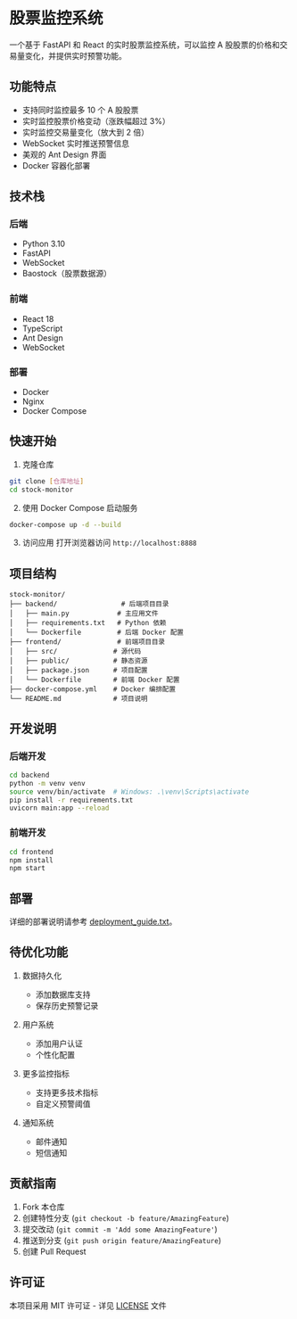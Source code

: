 # 股票监控系统

一个基于 FastAPI 和 React 的实时股票监控系统，可以监控 A 股股票的价格和交易量变化，并提供实时预警功能。

## 功能特点

- 支持同时监控最多 10 个 A 股股票
- 实时监控股票价格变动（涨跌幅超过 3%）
- 实时监控交易量变化（放大到 2 倍）
- WebSocket 实时推送预警信息
- 美观的 Ant Design 界面
- Docker 容器化部署

## 技术栈

### 后端
- Python 3.10
- FastAPI
- WebSocket
- Baostock（股票数据源）

### 前端
- React 18
- TypeScript
- Ant Design
- WebSocket

### 部署
- Docker
- Nginx
- Docker Compose

## 快速开始

1. 克隆仓库
```bash
git clone [仓库地址]
cd stock-monitor
```

2. 使用 Docker Compose 启动服务
```bash
docker-compose up -d --build
```

3. 访问应用
打开浏览器访问 `http://localhost:8888`

## 项目结构

```
stock-monitor/
├── backend/                # 后端项目目录
│   ├── main.py            # 主应用文件
│   ├── requirements.txt   # Python 依赖
│   └── Dockerfile         # 后端 Docker 配置
├── frontend/              # 前端项目目录
│   ├── src/              # 源代码
│   ├── public/           # 静态资源
│   ├── package.json      # 项目配置
│   └── Dockerfile        # 前端 Docker 配置
├── docker-compose.yml    # Docker 编排配置
└── README.md             # 项目说明
```

## 开发说明

### 后端开发
```bash
cd backend
python -m venv venv
source venv/bin/activate  # Windows: .\venv\Scripts\activate
pip install -r requirements.txt
uvicorn main:app --reload
```

### 前端开发
```bash
cd frontend
npm install
npm start
```

## 部署

详细的部署说明请参考 [deployment_guide.txt](deployment_guide.txt)。

## 待优化功能

1. 数据持久化
   - 添加数据库支持
   - 保存历史预警记录

2. 用户系统
   - 添加用户认证
   - 个性化配置

3. 更多监控指标
   - 支持更多技术指标
   - 自定义预警阈值

4. 通知系统
   - 邮件通知
   - 短信通知

## 贡献指南

1. Fork 本仓库
2. 创建特性分支 (`git checkout -b feature/AmazingFeature`)
3. 提交改动 (`git commit -m 'Add some AmazingFeature'`)
4. 推送到分支 (`git push origin feature/AmazingFeature`)
5. 创建 Pull Request

## 许可证

本项目采用 MIT 许可证 - 详见 [LICENSE](LICENSE) 文件 
